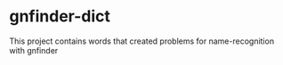 # gnfinder-dict
This project contains words that created problems for name-recognition with gnfinder
